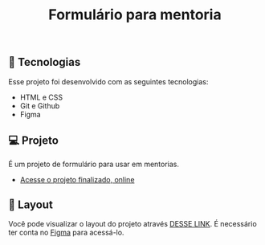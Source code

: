<h1 align="center"> Formulário para mentoria </h1>
<br>

## 🚀 Tecnologias

Esse projeto foi desenvolvido com as seguintes tecnologias:

- HTML e CSS
- Git e Github
- Figma

## 💻 Projeto

É um projeto de formulário para usar em mentorias.

- [Acesse o projeto finalizado, online](https://guipardindev.github.io/formulario-de-mentoria/)

## 🔖 Layout

Você pode visualizar o layout do projeto através [DESSE LINK](https://www.figma.com/file/Nws1KWB7DyXBw8L6wXb9mp/Stage-03---Formul%C3%A1rio-intermedi%C3%A1rio?type=design&node-id=0%3A1&mode=design&t=HpGrQXl4cTbfoEWs-1). É necessário ter conta no [Figma](https://figma.com) para acessá-lo.